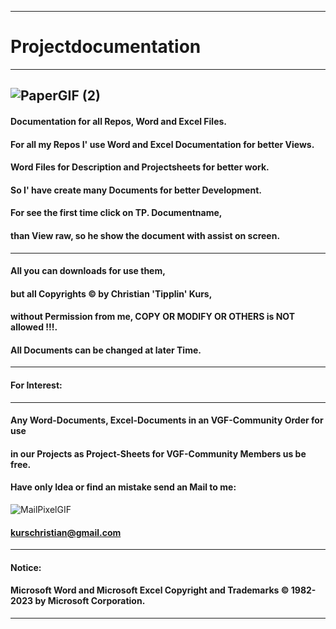 ----
# Projectdocumentation
----
![PaperGIF (2)](https://user-images.githubusercontent.com/40143278/219647047-5af0e1f5-8470-4d60-9af9-0c98d143f2bc.gif)
----
#### Documentation for all Repos, Word and Excel Files.
#### For all my Repos I' use Word and Excel Documentation for better Views.
#### Word Files for Description and Projectsheets for better work.
#### So I' have create many Documents for better Development.
#### For see the first time click on TP. Documentname,
#### than View raw, so he show the document with assist on screen.
----
#### All you can downloads for use them,
#### but all Copyrights © by Christian 'Tipplin' Kurs,
#### without Permission from me, COPY OR MODIFY OR OTHERS is NOT allowed !!!.
#### All Documents can be changed at later Time.
----
#### For Interest:
----
#### Any Word-Documents, Excel-Documents in an VGF-Community Order for use
#### in our Projects as Project-Sheets for VGF-Community Members us be free.
#### Have only Idea or find an mistake send an Mail to me:
![MailPixelGIF](https://user-images.githubusercontent.com/40143278/220922489-95805a01-03ac-4964-8f16-b4c06c13bfaf.gif)
#### kurschristian@gmail.com
----
#### Notice:
#### Microsoft Word and Microsoft Excel Copyright and Trademarks © 1982-2023 by Microsoft Corporation.
----
